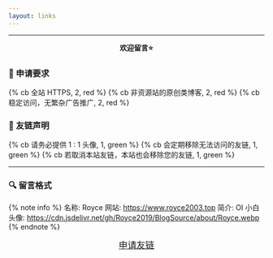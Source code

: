 ```yaml
---
layout: links
---
```


---
<p align="center"><strong>欢迎留言⭐</strong></p>

### 🔗 申请要求

{% cb 全站 HTTPS, 2, red %}
{% cb 非资源站的原创类博客, 2, red %}
{% cb 稳定访问，无繁杂广告推广, 2, red %}

### 🔰 友链声明

{% cb 请务必提供 1 : 1 头像, 1, green %}
{% cb 会定期移除无法访问的友链, 1, green %}
{% cb 若取消本站友链，本站也会移除您的友链, 1, green %}

---

### 🔍 留言格式

{% note info %}
名称: Royce
网站: https://www.royce2003.top
简介: OI 小白
头像: https://cdn.jsdelivr.net/gh/Royce2019/BlogSource/about/Royce.webp
{% endnote %}

<center>
	<a class="BoxButton" href="/messageboard/" title="留言板" style="font-size: 1.25em;">申请友链</a>
</center>
